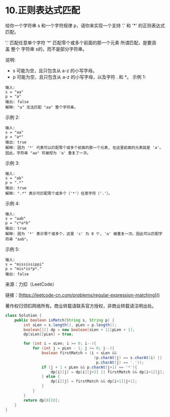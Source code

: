 # 10.正则表达式匹配

给你一个字符串 s 和一个字符规律 p，请你来实现一个支持 '.' 和 '*' 的正则表达式匹配。

'.' 匹配任意单个字符
'*' 匹配零个或多个前面的那一个元素
所谓匹配，是要涵盖 整个 字符串 s的，而不是部分字符串。

说明:

- s 可能为空，且只包含从 a-z 的小写字母。
- p 可能为空，且只包含从 a-z 的小写字母，以及字符 . 和 *。
示例 1:

```
输入:
s = "aa"
p = "a"
输出: false
解释: "a" 无法匹配 "aa" 整个字符串。
```
示例 2:

```
输入:
s = "aa"
p = "a*"
输出: true
解释: 因为 '*' 代表可以匹配零个或多个前面的那一个元素, 在这里前面的元素就是 'a'。因此，字符串 "aa" 可被视为 'a' 重复了一次。
```
示例 3:

```
输入:
s = "ab"
p = ".*"
输出: true
解释: ".*" 表示可匹配零个或多个（'*'）任意字符（'.'）。
```
示例 4:

```
输入:
s = "aab"
p = "c*a*b"
输出: true
解释: 因为 '*' 表示零个或多个，这里 'c' 为 0 个, 'a' 被重复一次。因此可以匹配字符串 "aab"。
```
示例 5:

```
输入:
s = "mississippi"
p = "mis*is*p*."
输出: false
```
来源：力扣（LeetCode）

链接：[https://leetcode-cn.com/problems/regular-expression-matching]()

著作权归领扣网络所有。商业转载请联系官方授权，非商业转载请注明出处。

```java
class Solution {
    public boolean isMatch(String s, String p) {
        int sLen = s.length(), pLen = p.length();
        boolean[][] dp = new boolean[sLen + 1][pLen + 1];
        dp[sLen][pLen] = true;

        for (int i = sLen; i >= 0; i--){
            for (int j = pLen - 1; j >= 0; j--){
                boolean firstMatch = (i < sLen &&
                                       (p.charAt(j) == s.charAt(i) ||
                                        p.charAt(j) == '.'));
                if (j + 1 < pLen && p.charAt(j+1) == '*'){
                    dp[i][j] = dp[i][j+2] || firstMatch && dp[i+1][j];
                } else {
                    dp[i][j] = firstMatch && dp[i+1][j+1];
                }
            }
        }
        return dp[0][0];
    }
}
```
